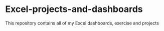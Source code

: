 # Excel-projects-and-dashboards
This repository contains all of my Excel dashboards, exercise and projects 
